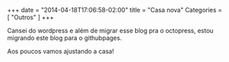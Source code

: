 +++
date = "2014-04-18T17:06:58-02:00"
title = "Casa nova"
Categories = [ "Outros" ]
+++

Cansei do wordpress e além de migrar esse blog pra o octopress, estou migrando este blog para o githubpages.

Aos poucos vamos ajustando a casa!


